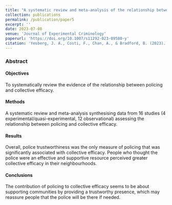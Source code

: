 ```yaml
---
title: "A systematic review and meta-analysis of the relationship between policing and collective efficacy"
collection: publications
permalink: /publication/paper5
excerpt: ''
date: 2023-07-08
venue: 'Journal of Experimental Criminology'
paperurl: 'https://doi.org/10.1007/s11292-023-09580-y'
citation: 'Yesberg, J. A., Costi, F., Chan, A., & Bradford, B. (2023). A systematic review and meta-analysis of the relationship between policing and collective efficacy. <i>Journal of Experimental Criminology</i>, 1-27.'
---
```


### Abstract
#### Objectives
To systematically review the evidence of the relationship between policing and collective efficacy.

#### Methods
A systematic review and meta-analysis synthesising data from 16 studies (4 experimental/quasi-experimental, 12 observational) assessing the relationship between policing and collective efficacy.

#### Results
Overall, police trustworthiness was the only measure of policing that was significantly associated with collective efficacy. People who thought the police were an effective and supportive resource perceived greater collective efficacy in their neighbourhoods.

#### Conclusions
The contribution of policing to collective efficacy seems to be about supporting communities by providing a trustworthy presence, which may reassure people that the police will be there if needed.
